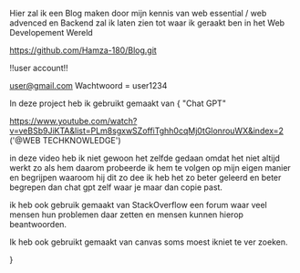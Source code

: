 Hier zal ik een Blog maken door mijn  kennis van web essential / web advenced en Backend zal ik laten zien tot waar ik geraakt ben in het Web Developement Wereld

https://github.com/Hamza-180/Blog.git

!!user account!!

user@gmail.com
 Wachtwoord = user1234



In deze project heb ik gebruikt gemaakt van
{
"Chat GPT"

https://www.youtube.com/watch?v=veBSb9JiKTA&list=PLm8sgxwSZoffiTghh0cqMj0tGlonrouWX&index=2   ('@WEB TECHKNOWLEDGE')

in deze video heb ik niet gewoon het zelfde gedaan omdat het niet altijd werkt zo als hem daarom probeerde ik hem te volgen op mijn eigen manier
en begrijpen waaroom hij dit zo dee ik heb  het zo beter geleerd en beter begrepen dan chat gpt zelf waar je maar dan copie past.

ik heb ook gebruik gemaakt van StackOverflow  een forum waar veel mensen hun problemen daar zetten en mensen kunnen  hierop beantwoorden.

Ik heb ook gebruikt gemaakt van canvas soms moest ikniet te ver zoeken.



}
